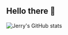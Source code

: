 ## Hello there 👋

![Jerry's GitHub stats](https://github-readme-stats.vercel.app/api?username=jerrymartejr&show_icons=true&theme=radical)
<!--
**jerrymartejr/jerrymartejr** is a ✨ _special_ ✨ repository because its `README.md` (this file) appears on your GitHub profile.

Here are some ideas to get you started:

- 🔭 I’m currently working on ...
- 🌱 I’m currently learning ...
- 👯 I’m looking to collaborate on ...
- 🤔 I’m looking for help with ...
- 💬 Ask me about ...
- 📫 How to reach me: ...
- 😄 Pronouns: ...
- ⚡ Fun fact: ...
-->
